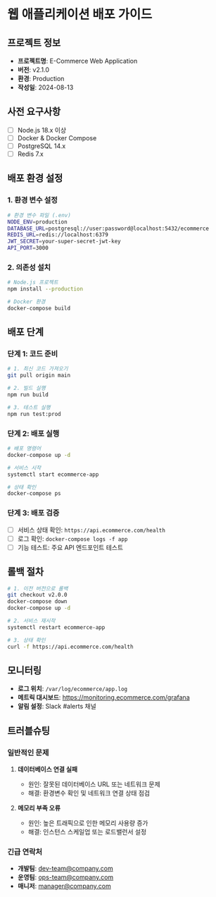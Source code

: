 # 웹 애플리케이션 배포 가이드

## 프로젝트 정보
- **프로젝트명**: E-Commerce Web Application
- **버전**: v2.1.0
- **환경**: Production
- **작성일**: 2024-08-13

## 사전 요구사항
- [ ] Node.js 18.x 이상
- [ ] Docker & Docker Compose
- [ ] PostgreSQL 14.x
- [ ] Redis 7.x

## 배포 환경 설정

### 1. 환경 변수 설정
```bash
# 환경 변수 파일 (.env)
NODE_ENV=production
DATABASE_URL=postgresql://user:password@localhost:5432/ecommerce
REDIS_URL=redis://localhost:6379
JWT_SECRET=your-super-secret-jwt-key
API_PORT=3000
```

### 2. 의존성 설치
```bash
# Node.js 프로젝트
npm install --production

# Docker 환경
docker-compose build
```

## 배포 단계

### 단계 1: 코드 준비
```bash
# 1. 최신 코드 가져오기
git pull origin main

# 2. 빌드 실행
npm run build

# 3. 테스트 실행
npm run test:prod
```

### 단계 2: 배포 실행
```bash
# 배포 명령어
docker-compose up -d

# 서비스 시작
systemctl start ecommerce-app

# 상태 확인
docker-compose ps
```

### 단계 3: 배포 검증
- [ ] 서비스 상태 확인: `https://api.ecommerce.com/health`
- [ ] 로그 확인: `docker-compose logs -f app`
- [ ] 기능 테스트: 주요 API 엔드포인트 테스트

## 롤백 절차
```bash
# 1. 이전 버전으로 롤백
git checkout v2.0.0
docker-compose down
docker-compose up -d

# 2. 서비스 재시작
systemctl restart ecommerce-app

# 3. 상태 확인
curl -f https://api.ecommerce.com/health
```

## 모니터링
- **로그 위치**: `/var/log/ecommerce/app.log`
- **메트릭 대시보드**: https://monitoring.ecommerce.com/grafana
- **알림 설정**: Slack #alerts 채널

## 트러블슈팅

### 일반적인 문제
1. **데이터베이스 연결 실패**
   - 원인: 잘못된 데이터베이스 URL 또는 네트워크 문제
   - 해결: 환경변수 확인 및 네트워크 연결 상태 점검

2. **메모리 부족 오류**
   - 원인: 높은 트래픽으로 인한 메모리 사용량 증가
   - 해결: 인스턴스 스케일업 또는 로드밸런서 설정

### 긴급 연락처
- **개발팀**: dev-team@company.com
- **운영팀**: ops-team@company.com
- **매니저**: manager@company.com
